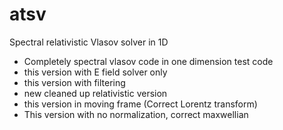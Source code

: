 # atsv
Spectral relativistic Vlasov solver in 1D


- Completely spectral vlasov code in one dimension test code
- this version with E field solver only
- this version with filtering
- new cleaned up relativistic version 
- this version in moving frame (Correct Lorentz transform)
- This version with no normalization, correct maxwellian
